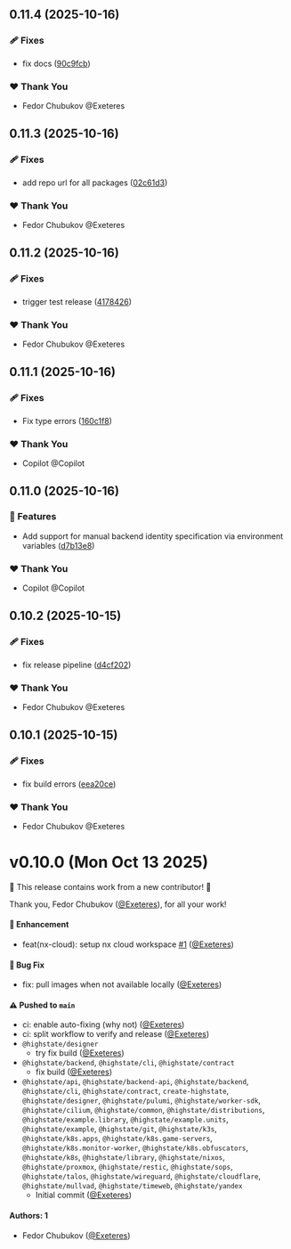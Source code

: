 ## 0.11.4 (2025-10-16)

### 🩹 Fixes

- fix docs ([90c9fcb](https://github.com/highstate-io/highstate/commit/90c9fcb))

### ❤️ Thank You

- Fedor Chubukov @Exeteres

## 0.11.3 (2025-10-16)

### 🩹 Fixes

- add repo url for all packages ([02c61d3](https://github.com/highstate-io/highstate/commit/02c61d3))

### ❤️ Thank You

- Fedor Chubukov @Exeteres

## 0.11.2 (2025-10-16)

### 🩹 Fixes

- trigger test release ([4178426](https://github.com/highstate-io/highstate/commit/4178426))

### ❤️ Thank You

- Fedor Chubukov @Exeteres

## 0.11.1 (2025-10-16)

### 🩹 Fixes

- Fix type errors ([160c1f8](https://github.com/highstate-io/highstate/commit/160c1f8))

### ❤️ Thank You

- Copilot @Copilot

## 0.11.0 (2025-10-16)

### 🚀 Features

- Add support for manual backend identity specification via environment variables ([d7b13e8](https://github.com/highstate-io/highstate/commit/d7b13e8))

### ❤️ Thank You

- Copilot @Copilot

## 0.10.2 (2025-10-15)

### 🩹 Fixes

- fix release pipeline ([d4cf202](https://github.com/highstate-io/highstate/commit/d4cf202))

### ❤️ Thank You

- Fedor Chubukov @Exeteres

## 0.10.1 (2025-10-15)

### 🩹 Fixes

- fix build errors ([eea20ce](https://github.com/highstate-io/highstate/commit/eea20ce))

### ❤️ Thank You

- Fedor Chubukov @Exeteres

# v0.10.0 (Mon Oct 13 2025)

:tada: This release contains work from a new contributor! :tada:

Thank you, Fedor Chubukov ([@Exeteres](https://github.com/Exeteres)), for all your work!

#### 🚀 Enhancement

- feat(nx-cloud): setup nx cloud workspace [#1](https://github.com/highstate-io/highstate/pull/1) ([@Exeteres](https://github.com/Exeteres))

#### 🐛 Bug Fix

- fix: pull images when not available locally ([@Exeteres](https://github.com/Exeteres))

#### ⚠️ Pushed to `main`

- ci: enable auto-fixing (why not) ([@Exeteres](https://github.com/Exeteres))
- ci: split workflow to verify and release ([@Exeteres](https://github.com/Exeteres))
- `@highstate/designer`
  - try fix build ([@Exeteres](https://github.com/Exeteres))
- `@highstate/backend`, `@highstate/cli`, `@highstate/contract`
  - fix build ([@Exeteres](https://github.com/Exeteres))
- `@highstate/api`, `@highstate/backend-api`, `@highstate/backend`, `@highstate/cli`, `@highstate/contract`, `create-highstate`, `@highstate/designer`, `@highstate/pulumi`, `@highstate/worker-sdk`, `@highstate/cilium`, `@highstate/common`, `@highstate/distributions`, `@highstate/example.library`, `@highstate/example.units`, `@highstate/example`, `@highstate/git`, `@highstate/k3s`, `@highstate/k8s.apps`, `@highstate/k8s.game-servers`, `@highstate/k8s.monitor-worker`, `@highstate/k8s.obfuscators`, `@highstate/k8s`, `@highstate/library`, `@highstate/nixos`, `@highstate/proxmox`, `@highstate/restic`, `@highstate/sops`, `@highstate/talos`, `@highstate/wireguard`, `@highstate/cloudflare`, `@highstate/mullvad`, `@highstate/timeweb`, `@highstate/yandex`
  - Initial commit ([@Exeteres](https://github.com/Exeteres))

#### Authors: 1

- Fedor Chubukov ([@Exeteres](https://github.com/Exeteres))
